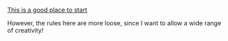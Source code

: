 [This is a good place to start](https://github.com/Rudxain/Rosetta-Sisyphus/blob/main/CONTRIBUTING.md)

However, the rules here are more loose, since I want to allow a wide range of creativity!
